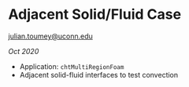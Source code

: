 # Adjacent Solid/Fluid Case
julian.toumey@uconn.edu

_Oct 2020_

* Application: `chtMultiRegionFoam`
* Adjacent solid-fluid interfaces to test convection

